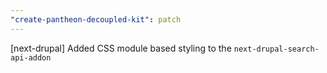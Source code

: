 ```yaml
---
"create-pantheon-decoupled-kit": patch
---
```


[next-drupal] Added CSS module based styling to the `next-drupal-search-api-addon`
